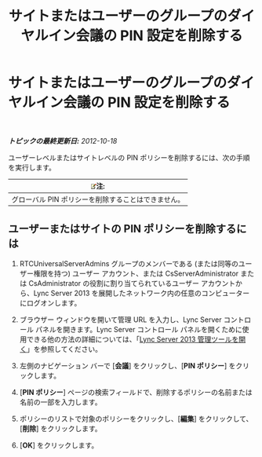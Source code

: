 ﻿---
title: サイトまたはユーザーのグループのダイヤルイン会議の PIN 設定を削除する
TOCTitle: サイトまたはユーザーのグループのダイヤルイン会議の PIN 設定を削除する
ms:assetid: 15a9faee-d024-4c0e-b2a0-fe7e7dc00589
ms:mtpsurl: https://technet.microsoft.com/ja-jp/library/Gg520955(v=OCS.15)
ms:contentKeyID: 48271366
ms.date: 05/19/2016
mtps_version: v=OCS.15
ms.translationtype: HT
---

# サイトまたはユーザーのグループのダイヤルイン会議の PIN 設定を削除する

 

_**トピックの最終更新日:** 2012-10-18_

ユーザーレベルまたはサイトレベルの PIN ポリシーを削除するには、次の手順を実行します。

<table>
<thead>
<tr class="header">
<th><img src="images/Gg412781.note(OCS.15).gif" title="note" alt="note" />注:</th>
</tr>
</thead>
<tbody>
<tr class="odd">
<td>グローバル PIN ポリシーを削除することはできません。</td>
</tr>
</tbody>
</table>


## ユーザーまたはサイトの PIN ポリシーを削除するには

1.  RTCUniversalServerAdmins グループのメンバーである (または同等のユーザー権限を持つ) ユーザー アカウント、または CsServerAdministrator または CsAdministrator の役割に割り当てられているユーザー アカウントから、Lync Server 2013 を展開したネットワーク内の任意のコンピューターにログオンします。

2.  ブラウザー ウィンドウを開いて管理 URL を入力し、Lync Server コントロール パネルを開きます。Lync Server コントロール パネルを開くために使用できる他の方法の詳細については、「[Lync Server 2013 管理ツールを開く](lync-server-2013-open-lync-server-administrative-tools.md)」を参照してください。

3.  左側のナビゲーション バーで \[**会議**\] をクリックし、\[**PIN ポリシー**\] をクリックします。

4.  \[**PIN ポリシー**\] ページの検索フィールドで、削除するポリシーの名前または名前の一部を入力します。

5.  ポリシーのリストで対象のポリシーをクリックし、\[**編集**\] をクリックして、\[**削除**\] をクリックします。

6.  \[**OK**\] をクリックします。

